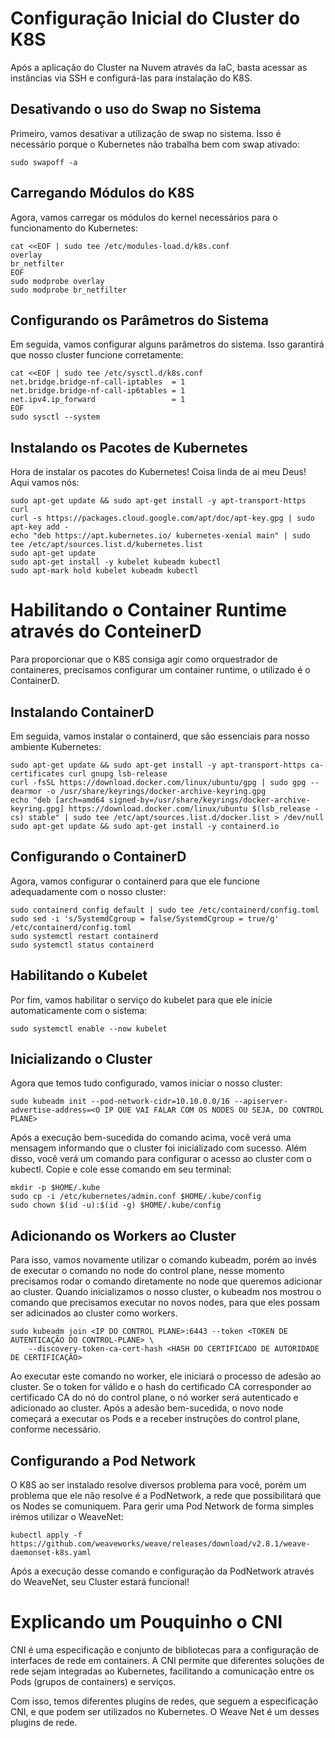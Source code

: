 # Configuração Inicial do Cluster do K8S

Após a aplicação do Cluster na Nuvem através da IaC, basta acessar as instâncias via SSH e configurá-las para instalação do K8S.

## Desativando o uso do Swap no Sistema

Primeiro, vamos desativar a utilização de swap no sistema. Isso é necessário porque o Kubernetes não trabalha bem com swap ativado:
```
sudo swapoff -a
```

## Carregando Módulos do K8S

Agora, vamos carregar os módulos do kernel necessários para o funcionamento do Kubernetes:
```
cat <<EOF | sudo tee /etc/modules-load.d/k8s.conf
overlay
br_netfilter
EOF
sudo modprobe overlay
sudo modprobe br_netfilter
```
## Configurando os Parâmetros do Sistema

Em seguida, vamos configurar alguns parâmetros do sistema. Isso garantirá que nosso cluster funcione corretamente:
```
cat <<EOF | sudo tee /etc/sysctl.d/k8s.conf
net.bridge.bridge-nf-call-iptables  = 1
net.bridge.bridge-nf-call-ip6tables = 1
net.ipv4.ip_forward                 = 1
EOF
sudo sysctl --system
```

## Instalando os Pacotes de Kubernetes

Hora de instalar os pacotes do Kubernetes! Coisa linda de ai meu Deus! Aqui vamos nós:
```
sudo apt-get update && sudo apt-get install -y apt-transport-https curl
curl -s https://packages.cloud.google.com/apt/doc/apt-key.gpg | sudo apt-key add -
echo "deb https://apt.kubernetes.io/ kubernetes-xenial main" | sudo tee /etc/apt/sources.list.d/kubernetes.list
sudo apt-get update
sudo apt-get install -y kubelet kubeadm kubectl
sudo apt-mark hold kubelet kubeadm kubectl
```

# Habilitando o Container Runtime através do ConteinerD

Para proporcionar que o K8S consiga agir como orquestrador de containeres, precisamos configurar um container runtime, o utilizado é o ContainerD.

## Instalando ContainerD

Em seguida, vamos instalar o containerd, que são essenciais para nosso ambiente Kubernetes:
```
sudo apt-get update && sudo apt-get install -y apt-transport-https ca-certificates curl gnupg lsb-release
curl -fsSL https://download.docker.com/linux/ubuntu/gpg | sudo gpg --dearmor -o /usr/share/keyrings/docker-archive-keyring.gpg
echo "deb [arch=amd64 signed-by=/usr/share/keyrings/docker-archive-keyring.gpg] https://download.docker.com/linux/ubuntu $(lsb_release -cs) stable" | sudo tee /etc/apt/sources.list.d/docker.list > /dev/null
sudo apt-get update && sudo apt-get install -y containerd.io
```

## Configurando o ContainerD

Agora, vamos configurar o containerd para que ele funcione adequadamente com o nosso cluster:
```
sudo containerd config default | sudo tee /etc/containerd/config.toml
sudo sed -i 's/SystemdCgroup = false/SystemdCgroup = true/g' /etc/containerd/config.toml
sudo systemctl restart containerd
sudo systemctl status containerd
```

## Habilitando o Kubelet

Por fim, vamos habilitar o serviço do kubelet para que ele inicie automaticamente com o sistema:
```
sudo systemctl enable --now kubelet
```

## Inicializando o Cluster

Agora que temos tudo configurado, vamos iniciar o nosso cluster:
```
sudo kubeadm init --pod-network-cidr=10.10.0.0/16 --apiserver-advertise-address=<O IP QUE VAI FALAR COM OS NODES OU SEJA, DO CONTROL PLANE>
```

Após a execução bem-sucedida do comando acima, você verá uma mensagem informando que o cluster foi inicializado com sucesso. 
Além disso, você verá um comando para configurar o acesso ao cluster com o kubectl. Copie e cole esse comando em seu terminal:
```
mkdir -p $HOME/.kube
sudo cp -i /etc/kubernetes/admin.conf $HOME/.kube/config
sudo chown $(id -u):$(id -g) $HOME/.kube/config
```

## Adicionando os Workers ao Cluster

Para isso, vamos novamente utilizar o comando kubeadm, porém ao invés de executar o comando no node do control plane, nesse momento precisamos rodar o comando diretamente no node que queremos adicionar ao cluster.
Quando inicializamos o nosso cluster, o kubeadm nos mostrou o comando que precisamos executar no novos nodes, para que eles possam ser adicinados ao cluster como workers.
```
sudo kubeadm join <IP DO CONTROL PLANE>:6443 --token <TOKEN DE AUTENTICAÇÃO DO CONTROL-PLANE> \
	--discovery-token-ca-cert-hash <HASH DO CERTIFICADO DE AUTORIDADE DE CERTIFICAÇÃO>
```

Ao executar este comando no worker, ele iniciará o processo de adesão ao cluster. Se o token for válido e o hash do certificado CA corresponder ao certificado CA do nó do control plane, o nó worker será autenticado e adicionado ao cluster. 
Após a adesão bem-sucedida, o novo node começará a executar os Pods e a receber instruções do control plane, conforme necessário.

## Configurando a Pod Network

O K8S ao ser instalado resolve diversos problema para você, porém um problema que ele não resolve é a PodNetwork, a rede que possibilitará que os Nodes se comuniquem.
Para gerir uma Pod Network de forma simples irémos utilizar o WeaveNet:
```
kubectl apply -f https://github.com/weaveworks/weave/releases/download/v2.8.1/weave-daemonset-k8s.yaml
```

Após a execução desse comando e configuração da PodNetwork através do WeaveNet, seu Cluster estará funcional!

# Explicando um Pouquinho o CNI

CNI é uma especificação e conjunto de bibliotecas para a configuração de interfaces de rede em containers. A CNI permite que diferentes soluções de rede sejam integradas ao Kubernetes, facilitando a comunicação entre os Pods (grupos de containers) e serviços.

Com isso, temos diferentes plugins de redes, que seguem a especificação CNI, e que podem ser utilizados no Kubernetes. O Weave Net é um desses plugins de rede.
